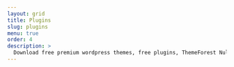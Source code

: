 ```yaml
---
layout: grid
title: Plugins
slug: plugins
menu: true
order: 4
description: >
  Download free premium wordpress themes, free plugins, ThemeForest Nulled, Envato market, site templates, blogger templates, Download Free Nulled, WP ...
---
```

